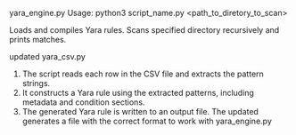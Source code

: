 yara_engine.py
Usage: python3 script_name.py <path_to_diretory_to_scan>

Loads and compiles Yara rules.
Scans specified directory recursively and prints matches.



updated yara_csv.py

1. The script reads each row in the CSV file and extracts the pattern strings.
2. It constructs a Yara rule using the extracted patterns, including metadata and condition sections.
3. The generated Yara rule is written to an output file.
The updated generates a file with the correct format to work with yara_engine.py 
